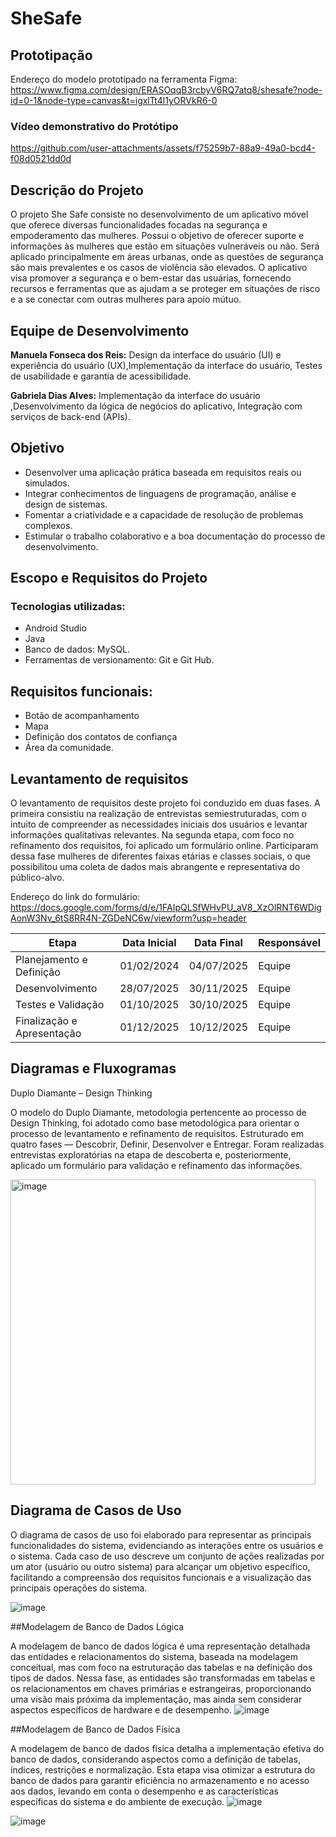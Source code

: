 # SheSafe

## Prototipação 
Endereço do modelo prototipado na ferramenta Figma: https://www.figma.com/design/ERASOqqB3rcbyV6RQ7atq8/shesafe?node-id=0-1&node-type=canvas&t=igxlTt4l1yORVkR6-0

### Vídeo demonstrativo do Protótipo

https://github.com/user-attachments/assets/f75259b7-88a9-49a0-bcd4-f08d0521dd0d




## Descrição do Projeto

O projeto She Safe consiste no desenvolvimento de um aplicativo móvel que oferece diversas funcionalidades focadas na segurança e empoderamento das mulheres. Possui o objetivo de oferecer suporte e informações às mulheres que estão em situações vulneráveis ou não. Será aplicado principalmente em áreas urbanas, onde as questões de segurança são mais prevalentes e os casos de violência são elevados. O aplicativo visa promover a segurança e o bem-estar das usuárias, fornecendo recursos e ferramentas que as ajudam a se proteger em situações de risco e a se conectar com outras mulheres para apoio mútuo. 

## Equipe de Desenvolvimento

__Manuela Fonseca dos Reis:__ Design da interface do usuário (UI) e experiência do usuário (UX),Implementação da interface do usuário, Testes de usabilidade e garantia de acessibilidade.

__Gabriela Dias Alves:__ Implementação da interface do usuário ,Desenvolvimento da lógica de negócios do aplicativo, Integração com serviços de back-end (APIs).

## Objetivo

* Desenvolver uma aplicação prática baseada em requisitos reais ou simulados.
* Integrar conhecimentos de linguagens de programação, análise e design de sistemas.
* Fomentar a criatividade e a capacidade de resolução de problemas complexos.
* Estimular o trabalho colaborativo e a boa documentação do processo de desenvolvimento.


## Escopo e Requisitos do Projeto

### Tecnologias utilizadas:
* Android Studio
* Java
* Banco de dados: MySQL. 
* Ferramentas de versionamento: Git e Git Hub.
   


## Requisitos funcionais: 
* Botão de acompanhamento
* Mapa
* Definição dos contatos de confiança
* Área da comunidade.

## Levantamento de requisitos
O levantamento de requisitos deste projeto foi conduzido em duas fases. A primeira consistiu na realização de entrevistas semiestruturadas, com o intuito de compreender as necessidades iniciais dos usuários e levantar informações qualitativas relevantes. Na segunda etapa, com foco no refinamento dos requisitos, foi aplicado um formulário online. Participaram dessa fase mulheres de diferentes faixas etárias e classes sociais, o que possibilitou uma coleta de dados mais abrangente e representativa do público-alvo.

Endereço do link do formulário: 
https://docs.google.com/forms/d/e/1FAIpQLSfWHvPU_aV8_XzOlRNT6WDigAonW3Nv_6tS8RR4N-ZGDeNC6w/viewform?usp=header


| Etapa                    | Data Inicial   | Data Final | Responsável|
| ------------------------ |:--------------:|-----------|--------------|
| Planejamento e Definição | 01/02/2024     |04/07/2025|Equipe|
| Desenvolvimento          | 28/07/2025     |30/11/2025|Equipe|
|Testes e Validação        | 01/10/2025     |30/10/2025|Equipe|
|Finalização e Apresentação| 01/12/2025     |10/12/2025|Equipe|
	         

## Diagramas e Fluxogramas 

Duplo Diamante – Design Thinking

O modelo do Duplo Diamante, metodologia pertencente ao processo de Design Thinking, foi adotado como base metodológica para orientar o processo de levantamento e refinamento de requisitos. Estruturado em quatro fases — Descobrir, Definir, Desenvolver e Entregar. Foram realizadas entrevistas exploratórias na etapa de descoberta e, posteriormente, aplicado um formulário para validação e refinamento das informações.

<img width="488" alt="image" src="https://github.com/user-attachments/assets/3b323f28-233d-4c11-8a28-4e17e8906d37" />


## Diagrama de Casos de Uso
 
O diagrama de casos de uso foi elaborado para representar as principais funcionalidades do sistema, evidenciando as interações entre os usuários e o sistema. Cada caso de uso descreve um conjunto de ações realizadas por um ator (usuário ou outro sistema) para alcançar um objetivo específico, facilitando a compreensão dos requisitos funcionais e a visualização das principais operações do sistema.

![image](https://github.com/user-attachments/assets/2869ef6c-e377-46cf-814e-2cbaad6d5bdf)


##Modelagem de Banco de Dados Lógica

A modelagem de banco de dados lógica é uma representação detalhada das entidades e relacionamentos do sistema, baseada na modelagem conceitual, mas com foco na estruturação das tabelas e na definição dos tipos de dados. Nessa fase, as entidades são transformadas em tabelas e os relacionamentos em chaves primárias e estrangeiras, proporcionando uma visão mais próxima da implementação, mas ainda sem considerar aspectos específicos de hardware e de desempenho.
![image](https://github.com/user-attachments/assets/97b657fc-d891-486e-8bac-6068d14fe276)




##Modelagem de Banco de Dados Física

A modelagem de banco de dados física detalha a implementação efetiva do banco de dados, considerando aspectos como a definição de tabelas, índices, restrições e normalização. Esta etapa visa otimizar a estrutura do banco de dados para garantir eficiência no armazenamento e no acesso aos dados, levando em conta o desempenho e as características específicas do sistema e do ambiente de execução.
![image](https://github.com/user-attachments/assets/16dfa7cb-7b39-4219-af3d-e744d0f48d22)




![image](https://github.com/user-attachments/assets/341a5949-5560-4f77-8e14-7ebbf373774e)



